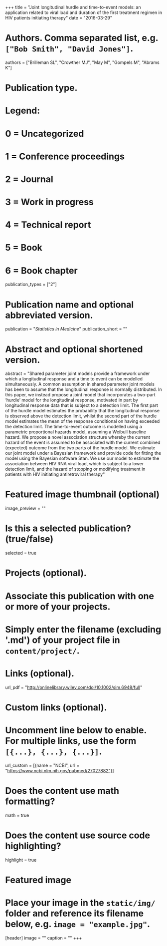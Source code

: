 +++
title = "Joint longitudinal hurdle and time-to-event models: an application related to viral load and duration of the first treatment regimen in HIV patients initiating therapy"
date = "2016-03-29"

# Authors. Comma separated list, e.g. `["Bob Smith", "David Jones"]`.
authors = ["Brilleman SL", "Crowther MJ", "May M", "Gompels M", "Abrams K"]

# Publication type.
# Legend:
# 0 = Uncategorized
# 1 = Conference proceedings
# 2 = Journal
# 3 = Work in progress
# 4 = Technical report
# 5 = Book
# 6 = Book chapter
publication_types = ["2"]

# Publication name and optional abbreviated version.
publication = "*Statistics in Medicine*"
publication_short = ""

# Abstract and optional shortened version.
abstract = "Shared parameter joint models provide a framework under which a longitudinal response and a time to event can be modelled simultaneously. A common assumption in shared parameter joint models has been to assume that the longitudinal response is normally distributed. In this paper, we instead propose a joint model that incorporates a two-part ‘hurdle’ model for the longitudinal response, motivated in part by longitudinal response data that is subject to a detection limit. The first part of the hurdle model estimates the probability that the longitudinal response is observed above the detection limit, whilst the second part of the hurdle model estimates the mean of the response conditional on having exceeded the detection limit. The time-to-event outcome is modelled using a parametric proportional hazards model, assuming a Weibull baseline hazard. We propose a novel association structure whereby the current hazard of the event is assumed to be associated with the current combined (expected) outcome from the two parts of the hurdle model. We estimate our joint model under a Bayesian framework and provide code for fitting the model using the Bayesian software Stan. We use our model to estimate the association between HIV RNA viral load, which is subject to a lower detection limit, and the hazard of stopping or modifying treatment in patients with HIV initiating antiretroviral therapy"

# Featured image thumbnail (optional)
image_preview = ""

# Is this a selected publication? (true/false)
selected = true

# Projects (optional).
#   Associate this publication with one or more of your projects.
#   Simply enter the filename (excluding '.md') of your project file in `content/project/`.

# Links (optional).
url_pdf = "http://onlinelibrary.wiley.com/doi/10.1002/sim.6948/full"

# Custom links (optional).
#   Uncomment line below to enable. For multiple links, use the form `[{...}, {...}, {...}]`.
url_custom = [{name = "NCBI", url = "https://www.ncbi.nlm.nih.gov/pubmed/27027882"}]

# Does the content use math formatting?
math = true

# Does the content use source code highlighting?
highlight = true

# Featured image
# Place your image in the `static/img/` folder and reference its filename below, e.g. `image = "example.jpg"`.
[header]
image = ""
caption = ""
+++
